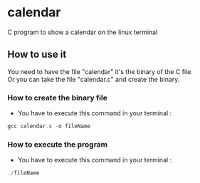 # calendar
C program to show a calendar on the linux terminal

## How to use it
You need to have the file "calendar" it's the binary of the C file.  
Or you can take the file "calendar.c" and create the binary.

### How to create the binary file
- You have to execute this command in your terminal :
```c
gcc calendar.c -o fileName
```

### How to execute the program
- You have to execute this command in your terminal :
```c
./fileName
```
